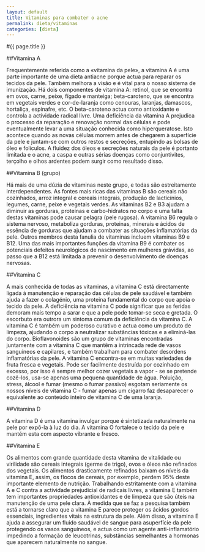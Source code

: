 ```yaml
---
layout: default
title: Vitaminas para combater o acne
permalink: dieta/vitaminas
categories: [dieta]
---
```


#{{ page.title }}

##Vitamina A

Frequentemente referida como a «vitamina da pele», a vitamina A é uma parte importante de uma dieta antiacne porque actua para reparar os tecidos da pele. Também melhora a visão e é vital para o nosso sistema de imunização. Há dois componentes de vitamina A: retinol, que se encontra em ovos, carne, peixe, fígado e manteiga; beta-caroteno, que se encontra em vegetais verdes e cor-de-laranja como cenouras, laranjas, damascos, hortaliça, espinafre, etc. O beta-caroteno actua como antioxidante e controla a actividade radical livre.
Uma deficiência da vitamina A prejudica o processo da reparação e renovação normal das células e pode eventualmente levar a uma situação conhecida como hiperqueratose. Isto acontece quando as novas células morrem antes de chegarem à superfície da pele e juntam-se com outros restos e secreções, entupindo as bolsas de óleo e folículos. A fluidez dos óleos e secreções naturais da pele é portanto limitada e o acne, a caspa e outras sérias doenças como conjuntivites, terçolho e olhos ardentes podem surgir como resultado disso.

##Vitamina B (grupo)

Há mais de uma dúzia de vitaminas neste grupo, e todas são estreitamente interdependentes. As fontes mais ricas das vitaminas B são cereais não cozinhados, arroz integral e cereais integrais, produção de lacticínios, legumes, carne, peixe e vegetais verdes. As vitaminas B2 e B3 ajudam a diminuir as gorduras, proteínas e carbo-hidratos no corpo e uma falta destas vitaminas pode causar pelagra (pele rugosa). A vitamina B6 regula o sistema nervoso, metaboliza gorduras, proteinas, minerais e ácidos de essência de gorduras que ajudam a combater as situações inflamatórias da pele. Outros membros desta fanulia de vitaminas incluem vitaminas B9 e B12. Uma das mais importantes funções da vitamina B9 é combater os potenciais defeitos neurológicos de nascimento em mulheres grávidas, ao passo que a B12 está limitada a prevenir o desenvolvimento de doenças nervosas.

##Vitamina C

A mais conhecida de todas as vitaminas, a vitamina C está directamente ligada à manutenção e reparação das células de pele saudável e também ajuda a fazer o colagénio, uma proteina fundamental do corpo que apoia o tecido da pele. A deficiência na vitamina C pode significar que as feridas demoram mais tempo a sarar e que a pele pode tomar-se seca e gretada. O escorbuto era outrora um sintoma comum da deficiência da vitamina C. A vitamina C é também um poderoso curativo e actua como um produto de limpeza, ajudando o corpo a neutralizar substâncias tóxicas e a eliminá-las do corpo. Bioflavonoides são um grupo de vitaminas encontradas juntamente com a vitamina C que mantêm a intrincada rede de vasos sanguíneos e capilares, e também trabalham para combater desordens inflamatórias da pele. A vitamina C encontra-se em muitas variedades de fruta fresca e vegetais. Pode ser facilmente destruída por cozinhado em excesso, por isso é sempre melhor cozer vegetais a vapor - se se pretende cozê-los, usa-se apenas uma pequena quantidade de água. Poluição, stress, álcool e fumar (mesmo o fumar passivo) esgotam seriamente os nossos níveis de vitamina C - fumar apenas um cigarro faz desaparecer o equivalente ao conteúdo inteiro de vitamina C de uma laranja.

##Vitamina D

A vitamina D é uma vitamina invulgar porque é sintetizada naturalmente na pele por expô-la à luz do dia. A vitamina O fortalece o tecido da pele e mantém esta com aspecto vibrante e fresco.

##Vitamina E

Os alimentos com grande quantidade desta vitamina de vitalidade ou virilidade são cereais integrais (germe de trigo), ovos e óleos não refinados dos vegetais. Os alimentos drasticamente refinados baixam os níveis da vitamina E, assim, os flocos de cereais, por exemplo, perdem 95% deste importante elemento de nutrição. Trabalhando estritamente com a vitamina A e C contra a actividade prejudicial de radicais livres, a vitamina E também tem importantes propriedades antioxidantes e de limpeza que são úteis na manutenção de uma pele clara. À medida que se faz a pesquisa também está a tornarse claro que a vitamina E parece proteger os ácidos gordos essenciais, ingredientes vitais na estrutura da pele. Além disso, a vitamina E ajuda a assegurar um fluido saudável de sangue para asuperfície da pele protegendo os vasos sanguíneos, e actua como um agente anti-inflamatório impedindo a formação de leucotrinas, substâncias semelhantes a hormonas que aparecem naturalmente no sangue.
